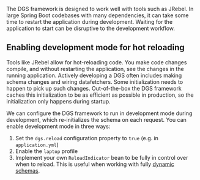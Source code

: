 The DGS framework is designed to work well with tools such as JRebel.
In large Spring Boot codebases with many dependencies, it can take some time to restart the application during development.
Waiting for the application to start can be disruptive to the development workflow.

## Enabling development mode for hot reloading
Tools like JRebel allow for hot-reloading code.
You make code changes compile, and without restarting the application, see the changes in the running application.
Actively developing a DGS often includes making schema changes and wiring datafetchers.
Some initialization needs to happen to pick up such changes.
Out-of-the-box the DGS framework caches this initialization to be as efficient as possible in production, so the initialization only happens during startup.

We can configure the DGS framework to run in development mode during development, which re-initializes the schema on each request.
You can enable development mode in three ways:

1. Set the `dgs.reload` configuration property to `true` (e.g. in `application.yml`)
2. Enable the `laptop` profile
3. Implement your own `ReloadIndicator` bean to be fully in control over when to reload. This is useful when working with fully [dynamic schemas](../dynamic-schemas).
